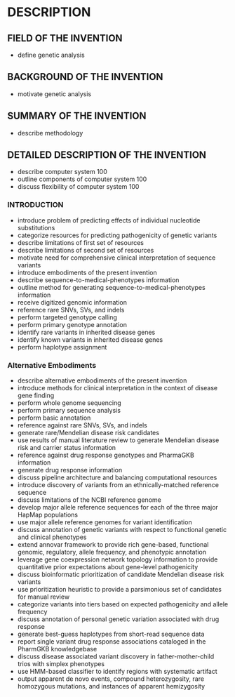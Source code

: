 # DESCRIPTION

## FIELD OF THE INVENTION

- define genetic analysis

## BACKGROUND OF THE INVENTION

- motivate genetic analysis

## SUMMARY OF THE INVENTION

- describe methodology

## DETAILED DESCRIPTION OF THE INVENTION

- describe computer system 100
- outline components of computer system 100
- discuss flexibility of computer system 100

### INTRODUCTION

- introduce problem of predicting effects of individual nucleotide substitutions
- categorize resources for predicting pathogenicity of genetic variants
- describe limitations of first set of resources
- describe limitations of second set of resources
- motivate need for comprehensive clinical interpretation of sequence variants
- introduce embodiments of the present invention
- describe sequence-to-medical-phenotypes information
- outline method for generating sequence-to-medical-phenotypes information
- receive digitized genomic information
- reference rare SNVs, SVs, and indels
- perform targeted genotype calling
- perform primary genotype annotation
- identify rare variants in inherited disease genes
- identify known variants in inherited disease genes
- perform haplotype assignment

### Alternative Embodiments

- describe alternative embodiments of the present invention
- introduce methods for clinical interpretation in the context of disease gene finding
- perform whole genome sequencing
- perform primary sequence analysis
- perform basic annotation
- reference against rare SNVs, SVs, and indels
- generate rare/Mendelian disease risk candidates
- use results of manual literature review to generate Mendelian disease risk and carrier status information
- reference against drug response genotypes and PharmaGKB information
- generate drug response information
- discuss pipeline architecture and balancing computational resources
- introduce discovery of variants from an ethnically-matched reference sequence
- discuss limitations of the NCBI reference genome
- develop major allele reference sequences for each of the three major HapMap populations
- use major allele reference genomes for variant identification
- discuss annotation of genetic variants with respect to functional genetic and clinical phenotypes
- extend annovar framework to provide rich gene-based, functional genomic, regulatory, allele frequency, and phenotypic annotation
- leverage gene coexpression network topology information to provide quantitative prior expectations about gene-level pathogenicity
- discuss bioinformatic prioritization of candidate Mendelian disease risk variants
- use prioritization heuristic to provide a parsimonious set of candidates for manual review
- categorize variants into tiers based on expected pathogenicity and allele frequency
- discuss annotation of personal genetic variation associated with drug response
- generate best-guess haplotypes from short-read sequence data
- report single variant drug response associations cataloged in the PharmGKB knowledgebase
- discuss disease associated variant discovery in father-mother-child trios with simplex phenotypes
- use HMM-based classifier to identify regions with systematic artifact
- output apparent de novo events, compound heterozygosity, rare homozygous mutations, and instances of apparent hemizygosity

